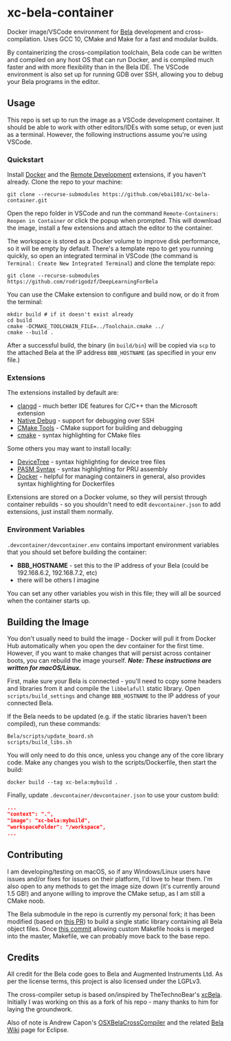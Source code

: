 # xc-bela-container

Docker image/VSCode environment for [Bela](https://bela.io/) development and cross-compilation. Uses GCC 10, CMake and Make for a fast and modular builds.

By containerizing the cross-compilation toolchain, Bela code can be written and compiled on any host OS that can run Docker, and is compiled much faster and with more flexibility than in the Bela IDE. The VSCode environment is also set up for running GDB over SSH, allowing you to debug your Bela programs in the editor.

## Usage

This repo is set up to run the image as a VSCode development container. It should be able to work with other editors/IDEs with some setup, or even just as a terminal. However, the following instructions assume you're using VSCode.

### Quickstart

Install [Docker](https://docs.docker.com/get-docker/) and the [Remote Development](https://marketplace.visualstudio.com/items?itemName=ms-vscode-remote.vscode-remote-extensionpack) extensions, if you haven't already. Clone the repo to your machine:

```shell
git clone --recurse-submodules https://github.com/ebai101/xc-bela-container.git
```

Open the repo folder in VSCode and run the command `Remote-Containers: Reopen in Container`  or click the popup when prompted. This will download the image, install a few extensions and attach the editor to the container.

The workspace is stored as a Docker volume to improve disk performance, so it will be empty by default. There's a template repo to get you running quickly, so open an integrated terminal in VSCode (the command is `Terminal: Create New Integrated Terminal`) and clone the template repo:

```shell
git clone --recurse-submodules https://github.com/rodrigodzf/DeepLearningForBela
```

<!-- The workspace will contain a workspace file called `xc-bela-boostrap.code-workspace`, click on that and choose "Open Workspace." The window will reload and CMake should automatically reconfigure the project. (If it shows an error that says "error: unknown target CPU 'armv7-a'", that's just a bug in the script - run the configuration again and it should work.) -->

You can use the CMake extension to configure and build now, or do it from the terminal:

```shell
mkdir build # if it doesn't exist already
cd build
cmake -DCMAKE_TOOLCHAIN_FILE=../Toolchain.cmake ../
cmake --build .
```

After a successful build, the binary (in `build/bin`) will be copied via `scp` to the attached Bela at the IP address `BBB_HOSTNAME` (as specified in your env file.)

### Extensions

The extensions installed by default are:

- [clangd](https://marketplace.visualstudio.com/items?itemName=llvm-vs-code-extensions.vscode-clangd) - much better IDE features for C/C++ than the Microsoft extension
- [Native Debug](https://marketplace.visualstudio.com/items?itemName=webfreak.debug) - support for debugging over SSH
- [CMake Tools](https://marketplace.visualstudio.com/items?itemName=ms-vscode.cmake-tools) - CMake support for building and debugging
- [cmake](https://marketplace.visualstudio.com/items?itemName=twxs.cmake) - syntax highlighting for CMake files

Some others you may want to install locally:

- [DeviceTree](https://marketplace.visualstudio.com/items?itemName=plorefice.devicetree) - syntax highlighting for device tree files
- [PASM Syntax](https://github.com/ebai101/pasm-syntax) - syntax highlighting for PRU assembly
- [Docker](https://marketplace.visualstudio.com/items?itemName=ms-azuretools.vscode-docker) - helpful for managing containers in general, also provides syntax highlighting for Dockerfiles

Extensions are stored on a Docker volume, so they will persist through container rebuilds - so you shouldn't need to edit `devcontainer.json` to add extensions, just install them normally. 

### Environment Variables

`.devcontainer/devcontainer.env` contains important environment variables that you should set before building the container:

- **BBB_HOSTNAME** - set this to the IP address of your Bela (could be 192.168.6.2, 192.168.7.2, etc)
- there will be others I imagine

You can set any other variables you wish in this file; they will all be sourced when the container starts up.

## Building the Image

You don't usually need to build the image - Docker will pull it from Docker Hub automatically when you open the dev container for the first time. However, if you want to make changes that will persist across container boots, you can rebuild the image yourself. ***Note: These instructions are written for macOS/Linux.***

First, make sure your Bela is connected - you'll need to copy some headers and libraries from it and compile the `libbelafull` static library. Open `scripts/build_settings` and change `BBB_HOSTNAME` to the IP address of your connected Bela.

If the Bela needs to be updated (e.g. if the static libraries haven't been compiled), run these commands:

```shell
Bela/scripts/update_board.sh
scripts/build_libs.sh
```

You will only need to do this once, unless you change any of the core library code. Make any changes you wish to the scripts/Dockerfile, then start the build:

```shell
docker build --tag xc-bela:mybuild .
```

Finally, update `.devcontainer/devcontainer.json` to use your custom build:

```json
...
"context": ".",
"image": "xc-bela:mybuild",
"workspaceFolder": "/workspace",
...
```

## Contributing

I am developing/testing on macOS, so if any Windows/Linux users have issues and/or fixes for issues on their platform, I'd love to hear them. I'm also open to any methods to get the image size down (it's currently around 1.5 GB!) and anyone willing to improve the CMake setup, as I am still a CMake noob.

The Bela submodule in the repo is currently my personal fork; it has been modified (based on [this PR](https://github.com/BelaPlatform/Bela/pull/626)) to build a single static library containing all Bela object files. Once [this commit](https://github.com/BelaPlatform/Bela/commit/74eb2a59738e16ae3057e3978b115bbbcf030881) allowing custom Makefile hooks is merged into the master, Makefile, we can probably move back to the base repo.

## Credits

All credit for the Bela code goes to Bela and Augmented Instruments Ltd. As per the license terms, this project is also licensed under the LGPLv3.

The cross-compiler setup is based on/inspired by TheTechnoBear's [xcBela](https://github.com/TheTechnobear/xcBela). Initially I was working on this as a fork of his repo - many thanks to him for laying the groundwork.

Also of note is Andrew Capon's [OSXBelaCrossCompiler](https://github.com/AndrewCapon/OSXBelaCrossCompiler) and the related [Bela Wiki](https://github.com/BelaPlatform/Bela/wiki/Compiling-Bela-projects-in-Eclipse) page for Eclipse.

